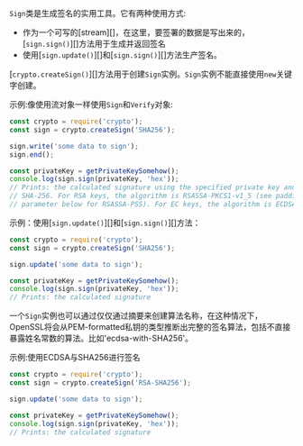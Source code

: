 <!-- YAML
added: v0.1.92
-->

`Sign`类是生成签名的实用工具。它有两种使用方式:

- 作为一个可写的[stream][]，在这里，要签署的数据是写出来的，[`sign.sign()`][]方法用于生成并返回签名
- 使用[`sign.update()`][]和[`sign.sign()`][]方法生产签名。

[`crypto.createSign()`][]方法用于创建`Sign`实例。`Sign`实例不能直接使用`new`关键字创建。

示例:像使用流对象一样使用`Sign`和`Verify`对象:

```js
const crypto = require('crypto');
const sign = crypto.createSign('SHA256');

sign.write('some data to sign');
sign.end();

const privateKey = getPrivateKeySomehow();
console.log(sign.sign(privateKey, 'hex'));
// Prints: the calculated signature using the specified private key and
// SHA-256. For RSA keys, the algorithm is RSASSA-PKCS1-v1_5 (see padding
// parameter below for RSASSA-PSS). For EC keys, the algorithm is ECDSA.
```

示例：使用[`sign.update()`][]和[`sign.sign()`][]方法：

```js
const crypto = require('crypto');
const sign = crypto.createSign('SHA256');

sign.update('some data to sign');

const privateKey = getPrivateKeySomehow();
console.log(sign.sign(privateKey, 'hex'));
// Prints: the calculated signature
```

一个`Sign`实例也可以通过仅仅通过摘要来创建算法名称，在这种情况下，OpenSSL将会从PEM-formatted私钥的类型推断出完整的签名算法，包括不直接暴露姓名常数的算法。比如'ecdsa-with-SHA256'。

示例:使用ECDSA与SHA256进行签名

```js
const crypto = require('crypto');
const sign = crypto.createSign('RSA-SHA256');

sign.update('some data to sign');

const privateKey = getPrivateKeySomehow();
console.log(sign.sign(privateKey, 'hex'));
// Prints: the calculated signature
```

